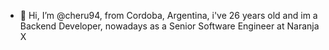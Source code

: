 - 👋 Hi, I’m @cheru94, from Cordoba, Argentina, i've 26 years old and im a Backend Developer, nowadays as a Senior Software Engineer at Naranja X

